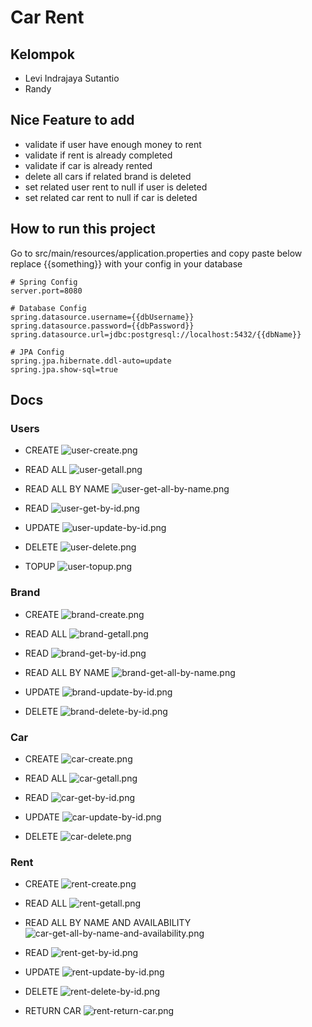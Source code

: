 # Car Rent

## Kelompok

- Levi Indrajaya Sutantio
- Randy

## Nice Feature to add

- validate if user have enough money to rent
- validate if rent is already completed
- validate if car is already rented
- delete all cars if related brand is deleted
- set related user rent to null if user is deleted
- set related car rent to null if car is deleted

## How to run this project

Go to src/main/resources/application.properties and copy paste below replace {{something}} with your config in your
database

```text
# Spring Config
server.port=8080

# Database Config
spring.datasource.username={{dbUsername}}
spring.datasource.password={{dbPassword}}
spring.datasource.url=jdbc:postgresql://localhost:5432/{{dbName}}

# JPA Config
spring.jpa.hibernate.ddl-auto=update
spring.jpa.show-sql=true
```

## Docs

### Users

- CREATE
  ![user-create.png](images%2Fuser-create.png)

- READ ALL
  ![user-getall.png](images%2Fuser-getall.png)

- READ ALL BY NAME
  ![user-get-all-by-name.png](images%2Fuser-get-all-by-name.png)

- READ
  ![user-get-by-id.png](images%2Fuser-get-by-id.png)

- UPDATE
  ![user-update-by-id.png](images%2Fuser-update-by-id.png)

- DELETE
  ![user-delete.png](images%2Fuser-delete.png)

- TOPUP
  ![user-topup.png](images%2Fuser-topup.png)

### Brand

- CREATE
  ![brand-create.png](images%2Fbrand-create.png)

- READ ALL
  ![brand-getall.png](images%2Fbrand-getall.png)

- READ
  ![brand-get-by-id.png](images%2Fbrand-get-by-id.png)

- READ ALL BY NAME
  ![brand-get-all-by-name.png](images%2Fbrand-get-all-by-name.png)

- UPDATE
  ![brand-update-by-id.png](images%2Fbrand-update-by-id.png)

- DELETE
  ![brand-delete-by-id.png](images%2Fbrand-delete-by-id.png)

### Car

- CREATE
  ![car-create.png](images%2Fcar-create.png)

- READ ALL
  ![car-getall.png](images%2Fcar-getall.png)

- READ
  ![car-get-by-id.png](images%2Fcar-get-by-id.png)

- UPDATE
  ![car-update-by-id.png](images%2Fcar-update-by-id.png)

- DELETE
  ![car-delete.png](images%2Fcar-delete.png)

### Rent

- CREATE
  ![rent-create.png](images%2Frent-create.png)

- READ ALL
  ![rent-getall.png](images%2Frent-getall.png)

- READ ALL BY NAME AND AVAILABILITY
  ![car-get-all-by-name-and-availability.png](images%2Fcar-get-all-by-name-and-availability.png)

- READ
  ![rent-get-by-id.png](images%2Frent-get-by-id.png)

- UPDATE
  ![rent-update-by-id.png](images%2Frent-update-by-id.png)

- DELETE
  ![rent-delete-by-id.png](images%2Frent-delete-by-id.png)

- RETURN CAR
  ![rent-return-car.png](images%2Frent-return-car.png)
  
